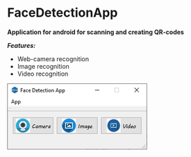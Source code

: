 # FaceDetectionApp 
**Application for android for scanning and creating QR-codes**  
  
***Features:***
* Web-camera recognition
* Image recognition  
* Video recognition  
  
![application ui](https://github.com/kostsm/FaceDetectionApp/blob/main/example.png)
